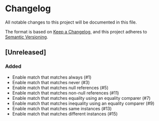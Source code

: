 # Changelog
All notable changes to this project will be documented in this file.

The format is based on [Keep a Changelog](https://keepachangelog.com/en/1.0.0/),
and this project adheres to [Semantic Versioning](https://semver.org/spec/v2.0.0.html).

## [Unreleased]
### Added
- Enable match that matches always (#1)
- Enable match that matches never (#3)
- Enable match that matches null references (#5)
- Enable match that matches non-null references (#11)
- Enable match that matches equality using an equality comparer (#7)
- Enable match that matches inequality using an equality comparer (#9)
- Enable match that matches same instances (#13)
- Enable match that matches different instances (#15)
